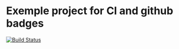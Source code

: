 # Exemple project for CI and github badges

[![Build Status](https://travis-ci.com/Walorda/SFSExampleProject.svg?branch=master)](https://travis-ci.com/Walorda/SFSExampleProject)
